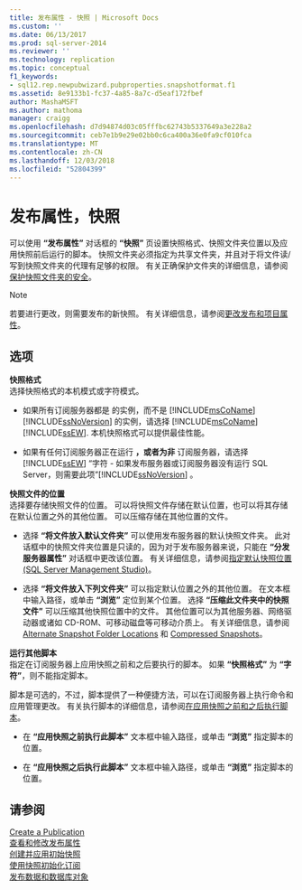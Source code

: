 ```yaml
---
title: 发布属性 - 快照 | Microsoft Docs
ms.custom: ''
ms.date: 06/13/2017
ms.prod: sql-server-2014
ms.reviewer: ''
ms.technology: replication
ms.topic: conceptual
f1_keywords:
- sql12.rep.newpubwizard.pubproperties.snapshotformat.f1
ms.assetid: 8e9133b1-fc37-4a85-8a7c-d5eaf172fbef
author: MashaMSFT
ms.author: mathoma
manager: craigg
ms.openlocfilehash: d7d94874d03c05fffbc62743b5337649a3e228a2
ms.sourcegitcommit: ceb7e1b9e29e02bb0c6ca400a36e0fa9cf010fca
ms.translationtype: MT
ms.contentlocale: zh-CN
ms.lasthandoff: 12/03/2018
ms.locfileid: "52804399"
---
```

# <a name="publication-properties-snapshot"></a>发布属性，快照
  可以使用 **“发布属性”** 对话框的 **“快照”** 页设置快照格式、快照文件夹位置以及应用快照前后运行的脚本。 快照文件夹必须指定为共享文件夹，并且对于将文件读/写到快照文件夹的代理有足够的权限。 有关正确保护文件夹的详细信息，请参阅[保护快照文件夹的安全](security/secure-the-snapshot-folder.md)。  
  
> [!NOTE]  
>  若要进行更改，则需要发布的新快照。 有关详细信息，请参阅[更改发布和项目属性](publish/change-publication-and-article-properties.md)。  
  
## <a name="options"></a>选项  
 **快照格式**  
 选择快照格式的本机模式或字符模式。  
  
-   如果所有订阅服务器都是  的实例，而不是 [!INCLUDE[msCoName](../../includes/msconame-md.md)] [!INCLUDE[ssNoVersion](../../includes/ssnoversion-md.md)] 的实例，请选择 [!INCLUDE[msCoName](../../includes/msconame-md.md)] [!INCLUDE[ssEW](../../includes/ssew-md.md)]. 本机快照格式可以提供最佳性能。  
  
-   如果有任何订阅服务器正在运行 **，或者为非** 订阅服务器，请选择 [!INCLUDE[ssEW](../../includes/ssew-md.md)] “字符 - 如果发布服务器或订阅服务器没有运行 SQL Server，则需要此项”[!INCLUDE[ssNoVersion](../../includes/ssnoversion-md.md)] 。  
  
 **快照文件的位置**  
 选择要存储快照文件的位置。 可以将快照文件存储在默认位置，也可以将其存储在默认位置之外的其他位置。 可以压缩存储在其他位置的文件。  
  
-   选择 **“将文件放入默认文件夹”** 可以使用发布服务器的默认快照文件夹。 此对话框中的快照文件夹位置是只读的，因为对于发布服务器来说，只能在 **“分发服务器属性”** 对话框中更改该位置。 有关详细信息，请参阅[指定默认快照位置 (SQL Server Management Studio)](specify-the-default-snapshot-location-sql-server-management-studio.md)。  
  
-   选择 **“将文件放入下列文件夹”** 可以指定默认位置之外的其他位置。 在文本框中输入路径，或单击 **“浏览”** 定位到某个位置。 选择 **“压缩此文件夹中的快照文件”** 可以压缩其他快照位置中的文件。 其他位置可以为其他服务器、网络驱动器或诸如 CD-ROM、可移动磁盘等可移动介质上。 有关详细信息，请参阅 [Alternate Snapshot Folder Locations](alternate-snapshot-folder-locations.md) 和 [Compressed Snapshots](compressed-snapshots.md)。  
  
 **运行其他脚本**  
 指定在订阅服务器上应用快照之前和之后要执行的脚本。 如果 **“快照格式”** 为 **“字符”**，则不能指定脚本。  
  
 脚本是可选的，不过，脚本提供了一种便捷方法，可以在订阅服务器上执行命令和应用管理更改。 有关执行脚本的详细信息，请参阅[在应用快照之前和之后执行脚本](execute-scripts-before-and-after-the-snapshot-is-applied.md)。  
  
-   在 **“应用快照之前执行此脚本”** 文本框中输入路径，或单击 **“浏览”** 指定脚本的位置。  
  
-   在 **“应用快照之后执行此脚本”** 文本框中输入路径，或单击 **“浏览”** 指定脚本的位置。  
  
## <a name="see-also"></a>请参阅  
 [Create a Publication](publish/create-a-publication.md)   
 [查看和修改发布属性](publish/view-and-modify-publication-properties.md)   
 [创建并应用初始快照](create-and-apply-the-initial-snapshot.md)   
 [使用快照初始化订阅](initialize-a-subscription-with-a-snapshot.md)   
 [发布数据和数据库对象](publish/publish-data-and-database-objects.md)  
  
  
